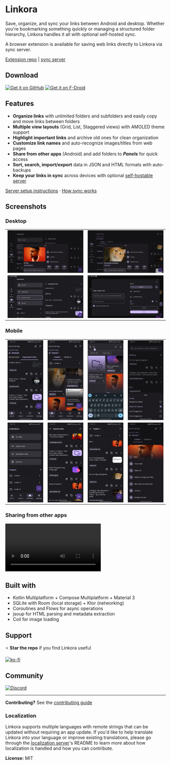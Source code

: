 # Linkora

Save, organize, and sync your links between Android and desktop. Whether you're bookmarking something quickly or managing a structured folder hierarchy, Linkora handles it all with optional self-hosted sync.

A browser extension is available for saving web links directly to Linkora via sync server.

[Extension repo](https://github.com/LinkoraApp/browser-extension) | [sync server](https://github.com/LinkoraApp/sync-server)

## Download

[<img src="https://github.com/user-attachments/assets/a50513b3-dbf8-48c1-bff8-1f4215fefbb9"
alt="Get it on GitHub"
height="80">](https://github.com/sakethpathike/Linkora/releases) [<img src="https://f-droid.org/badge/get-it-on.png"
alt="Get it on F-Droid"
height="80">](https://f-droid.org/packages/com.sakethh.linkora)

## Features
- **Organize links** with unlimited folders and subfolders and easily copy and move links between folders
- **Multiple view layouts** (Grid, List, Staggered views) with AMOLED theme support
- **Highlight important links** and archive old ones for clean organization
- **Customize link names** and auto-recognize images/titles from web pages
- **Share from other apps** (Android) and add folders to **_Panels_** for quick access
- **Sort, search, import/export** data in JSON and HTML formats with auto-backups
- **Keep your links in sync** across devices with optional [self-hostable server](https://github.com/LinkoraApp/sync-server)

[Server setup instructions](docs/ServerConnectionSetup.md) · [How sync works](https://sakethpathike.github.io/blog/synchronization-in-linkora)

## Screenshots

### Desktop

|                    |                    |
|--------------------|--------------------|
| ![](assets/t1.png) | ![](assets/t2.png) |
| ![](assets/t3.png) | ![](assets/t5.png) |

### Mobile

|                    |                    |                    |                    |
|--------------------|--------------------|--------------------|--------------------|
| ![](assets/m1.png) | ![](assets/m2.png) | ![](assets/m3.png) | ![](assets/m4.png) |
| ![](assets/m5.png) | ![](assets/m6.png) | ![](assets/m7.png) | ![](assets/m8.png) |

### Sharing from other apps

<video src="https://github.com/user-attachments/assets/65fdbdb9-83da-4d83-9dd9-2fa3e3504bc0"></video>

## Built with

- Kotlin Multiplatform + Compose Multiplatform + Material 3
- SQLite with Room (local storage) + Ktor (networking)
- Coroutines and Flows for async operations
- jsoup for HTML parsing and metadata extraction
- Coil for image loading

## Support

⭐️ **Star the repo** if you find Linkora useful  

[![ko-fi](https://ko-fi.com/img/githubbutton_sm.svg)](https://ko-fi.com/sakethpathike)

## Community

[![Discord](https://discord.com/api/guilds/1214971383352664104/widget.png?style=banner2)](https://discord.gg/ZDBXNtv8MD)

---

**Contributing?** See the [contributing guide](CONTRIBUTING.md)

### Localization

Linkora supports multiple languages with remote strings that can be updated without requiring an app update. If you'd like to help translate Linkora into your language or improve existing translations, please go through the [localization server](https://github.com/LinkoraApp/localization-server)'s README to learn more about how localization is handled and how you can contribute.

**License:** MIT
